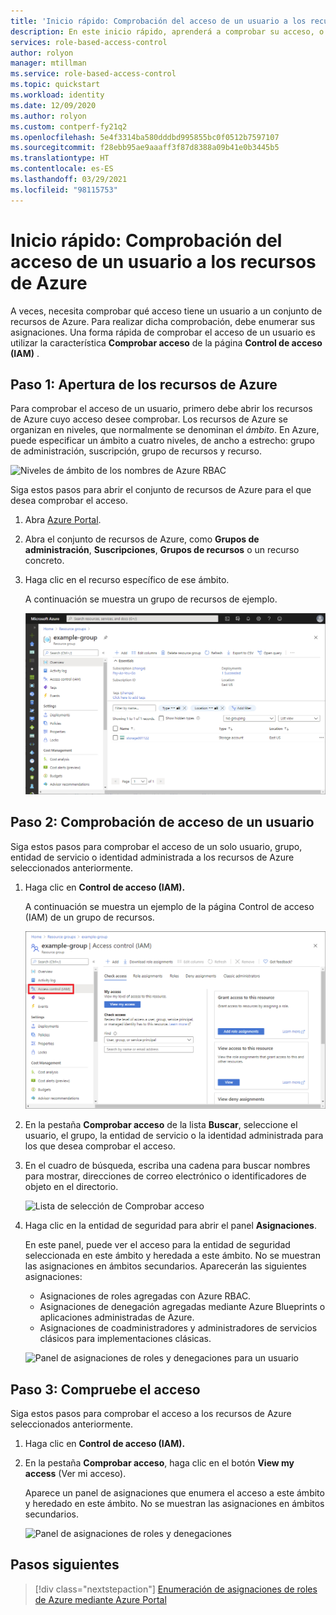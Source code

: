 ```yaml
---
title: 'Inicio rápido: Comprobación del acceso de un usuario a los recursos de Azure (Azure RBAC)'
description: En este inicio rápido, aprenderá a comprobar su acceso, o el de otro usuario a los recursos de Azure mediante Azure Portal y el control de acceso basado en rol (RBAC) de Azure.
services: role-based-access-control
author: rolyon
manager: mtillman
ms.service: role-based-access-control
ms.topic: quickstart
ms.workload: identity
ms.date: 12/09/2020
ms.author: rolyon
ms.custom: contperf-fy21q2
ms.openlocfilehash: 5e4f3314ba580dddbd995855bc0f0512b7597107
ms.sourcegitcommit: f28ebb95ae9aaaff3f87d8388a09b41e0b3445b5
ms.translationtype: HT
ms.contentlocale: es-ES
ms.lasthandoff: 03/29/2021
ms.locfileid: "98115753"
---
```

# <a name="quickstart-check-access-for-a-user-to-azure-resources"></a>Inicio rápido: Comprobación del acceso de un usuario a los recursos de Azure

A veces, necesita comprobar qué acceso tiene un usuario a un conjunto de recursos de Azure. Para realizar dicha comprobación, debe enumerar sus asignaciones. Una forma rápida de comprobar el acceso de un usuario es utilizar la característica **Comprobar acceso** de la página **Control de acceso (IAM)** .

## <a name="step-1-open-the-azure-resources"></a>Paso 1: Apertura de los recursos de Azure

Para comprobar el acceso de un usuario, primero debe abrir los recursos de Azure cuyo acceso desee comprobar. Los recursos de Azure se organizan en niveles, que normalmente se denominan el *ámbito*. En Azure, puede especificar un ámbito a cuatro niveles, de ancho a estrecho: grupo de administración, suscripción, grupo de recursos y recurso.

![Niveles de ámbito de los nombres de Azure RBAC](../../includes/role-based-access-control/media/scope-levels.png)

Siga estos pasos para abrir el conjunto de recursos de Azure para el que desea comprobar el acceso.

1. Abra [Azure Portal](https://portal.azure.com).

1. Abra el conjunto de recursos de Azure, como **Grupos de administración**, **Suscripciones**, **Grupos de recursos** o un recurso concreto.

1. Haga clic en el recurso específico de ese ámbito.

    A continuación se muestra un grupo de recursos de ejemplo.

    ![Información general del grupo de recursos](./media/shared/rg-overview.png)

## <a name="step-2-check-access-for-a-user"></a>Paso 2: Comprobación de acceso de un usuario

Siga estos pasos para comprobar el acceso de un solo usuario, grupo, entidad de servicio o identidad administrada a los recursos de Azure seleccionados anteriormente.

1. Haga clic en **Control de acceso (IAM).**

    A continuación se muestra un ejemplo de la página Control de acceso (IAM) de un grupo de recursos.

    ![Control de acceso del grupo de recursos: pestaña Comprobar acceso](./media/shared/rg-access-control.png)

1. En la pestaña **Comprobar acceso** de la lista **Buscar**, seleccione el usuario, el grupo, la entidad de servicio o la identidad administrada para los que desea comprobar el acceso.

1. En el cuadro de búsqueda, escriba una cadena para buscar nombres para mostrar, direcciones de correo electrónico o identificadores de objeto en el directorio.

    ![Lista de selección de Comprobar acceso](./media/shared/rg-check-access-select.png)

1. Haga clic en la entidad de seguridad para abrir el panel **Asignaciones**.

    En este panel, puede ver el acceso para la entidad de seguridad seleccionada en este ámbito y heredada a este ámbito. No se muestran las asignaciones en ámbitos secundarios. Aparecerán las siguientes asignaciones:

    - Asignaciones de roles agregadas con Azure RBAC.
    - Asignaciones de denegación agregadas mediante Azure Blueprints o aplicaciones administradas de Azure.
    - Asignaciones de coadministradores y administradores de servicios clásicos para implementaciones clásicas. 

    ![Panel de asignaciones de roles y denegaciones para un usuario](./media/shared/rg-check-access-assignments-user.png)

## <a name="step-3-check-your-access"></a>Paso 3: Compruebe el acceso

Siga estos pasos para comprobar el acceso a los recursos de Azure seleccionados anteriormente.

1. Haga clic en **Control de acceso (IAM).**

1. En la pestaña **Comprobar acceso**, haga clic en el botón **View my access** (Ver mi acceso).

    Aparece un panel de asignaciones que enumera el acceso a este ámbito y heredado en este ámbito. No se muestran las asignaciones en ámbitos secundarios.

    ![Panel de asignaciones de roles y denegaciones](./media/check-access/rg-check-access-assignments.png)

## <a name="next-steps"></a>Pasos siguientes

> [!div class="nextstepaction"]
> [Enumeración de asignaciones de roles de Azure mediante Azure Portal](role-assignments-list-portal.md)
